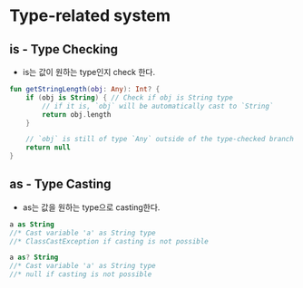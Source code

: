 # Type-related system

## is - Type Checking

- is는 값이 원하는 type인지 check 한다.

```kotlin
fun getStringLength(obj: Any): Int? {
    if (obj is String) { // Check if obj is String type
        // if it is, `obj` will be automatically cast to `String`
        return obj.length
    }

    // `obj` is still of type `Any` outside of the type-checked branch
    return null
}
```

## as - Type Casting

- as는 값을 원하는 type으로 casting한다.

```kotlin
a as String
//* Cast variable 'a' as String type
//* ClassCastException if casting is not possible

a as? String
//* Cast variable 'a' as String type
//* null if casting is not possible
```